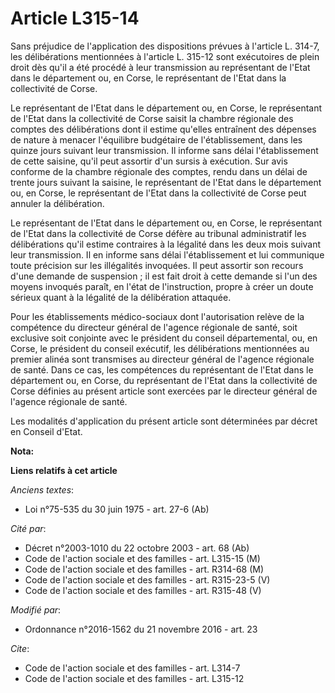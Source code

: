 # Article L315-14

Sans préjudice de l'application des dispositions prévues à l'article L. 314-7, les délibérations mentionnées à l'article L.
315-12 sont exécutoires de plein droit dès qu'il a été procédé à leur transmission au représentant de l'Etat dans le
département ou, en Corse, le représentant de l'Etat dans la collectivité de Corse. 

Le représentant de l'Etat dans le département ou, en Corse, le représentant de l'Etat dans la collectivité de Corse saisit la
chambre régionale des comptes des délibérations dont il estime qu'elles entraînent des dépenses de nature à menacer
l'équilibre budgétaire de l'établissement, dans les quinze jours suivant leur transmission. Il informe sans délai
l'établissement de cette saisine, qu'il peut assortir d'un sursis à exécution. Sur avis conforme de la chambre régionale des
comptes, rendu dans un délai de trente jours suivant la saisine, le représentant de l'Etat dans le département ou, en Corse,
le représentant de l'Etat dans la collectivité de Corse peut annuler la délibération. 

Le représentant de l'Etat dans le département ou, en Corse, le représentant de l'Etat dans la collectivité de Corse défère au
tribunal administratif les délibérations qu'il estime contraires à la légalité dans les deux mois suivant leur transmission.
Il en informe sans délai l'établissement et lui communique toute précision sur les illégalités invoquées. Il peut assortir
son recours d'une demande de suspension ; il est fait droit à cette demande si l'un des moyens invoqués paraît, en l'état de
l'instruction, propre à créer un doute sérieux quant à la légalité de la délibération attaquée. 

Pour les établissements médico-sociaux dont l'autorisation relève de la compétence du directeur général de l'agence régionale
de santé, soit exclusive soit conjointe avec le président du conseil départemental, ou, en Corse, le président du conseil
exécutif, les délibérations mentionnées au premier alinéa sont transmises au directeur général de l'agence régionale de
santé. Dans ce cas, les compétences du représentant de l'Etat dans le département ou, en Corse, du représentant de l'Etat
dans la collectivité de Corse définies au présent article sont exercées par le directeur général de l'agence régionale de
santé. 

Les modalités d'application du présent article sont déterminées par décret en Conseil d'Etat.

**Nota:**



**Liens relatifs à cet article**

_Anciens textes_:

  - Loi n°75-535 du 30 juin 1975 - art. 27-6 (Ab)

_Cité par_:

  - Décret n°2003-1010 du 22 octobre 2003 - art. 68 (Ab)
  - Code de l'action sociale et des familles - art. L315-15 (M)
  - Code de l'action sociale et des familles - art. R314-68 (M)
  - Code de l'action sociale et des familles - art. R315-23-5 (V)
  - Code de l'action sociale et des familles - art. R315-48 (V)

_Modifié par_:

  - Ordonnance n°2016-1562 du 21 novembre 2016 - art. 23

_Cite_:

  - Code de l'action sociale et des familles - art. L314-7
  - Code de l'action sociale et des familles - art. L315-12

